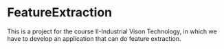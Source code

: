 # FeatureExtraction
This is a project for the course II-Industrial Vison Technology, in which we have to develop an application that can do feature extraction.
